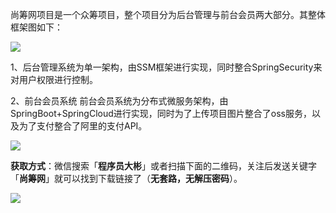 尚筹网项目是一个众筹项目，整个项目分为后台管理与前台会员两大部分。其整体框架图如下：

![](http://img.topjavaer.cn/img/尚筹网.jpg)

1、后台管理系统为单一架构，由SSM框架进行实现，同时整合SpringSecurity来对用户权限进行控制。

2、前台会员系统 前台会员系统为分布式微服务架构，由SpringBoot+SpringCloud进行实现，同时为了上传项目图片整合了oss服务，以及为了支付整合了阿里的支付API。

![](http://img.topjavaer.cn/img/尚筹网1.jpg)

**获取方式**：微信搜索「**程序员大彬**」或者扫描下面的二维码，关注后发送关键字「**尚筹网**」就可以找到下载链接了（**无套路，无解压密码**）。

![](http://img.topjavaer.cn/img/公众号.jpg)